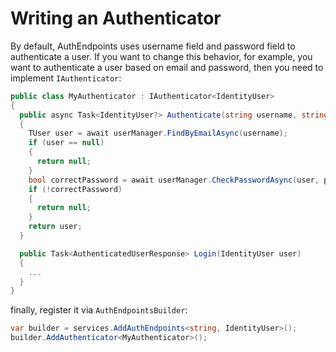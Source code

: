 # Writing an Authenticator

By default, AuthEndpoints uses username field and password field to authenticate a user.
If you want to change this behavior, for example, you want to authenticate a user based on email and password,
then you need to implement `IAuthenticator`:

```cs
public class MyAuthenticator : IAuthenticator<IdentityUser>
{
  public async Task<IdentityUser?> Authenticate(string username, string password) 
  {
    TUser user = await userManager.FindByEmailAsync(username);
    if (user == null)
    {
      return null;
    }
    bool correctPassword = await userManager.CheckPasswordAsync(user, password);
    if (!correctPassword)
    {
      return null;
    }
    return user;
  }

  public Task<AuthenticatedUserResponse> Login(IdentityUser user)
  {
    ...
  }
}
```

finally, register it via `AuthEndpointsBuilder`:

```cs
var builder = services.AddAuthEndpoints<string, IdentityUser>();
builder.AddAuthenticator<MyAuthenticator>();
```